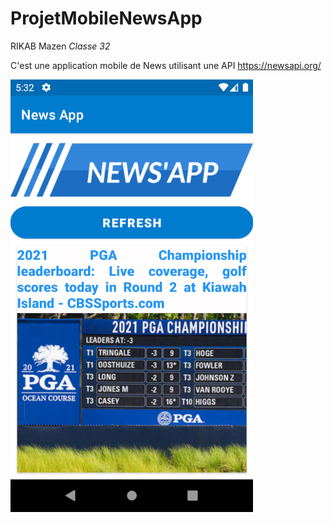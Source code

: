 # ProjetMobileNewsApp 

RIKAB Mazen *Classe 32*

C'est une application mobile de News utilisant une API https://newsapi.org/

<a href = "img/main_activy.png"> <img src = "img/main_activity.png" /> <a>
  
